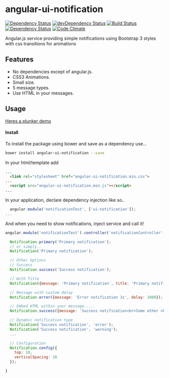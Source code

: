 angular-ui-notification
=======================

[![Dependency Status](https://david-dm.org/alexcrack/angular-ui-notification.png)](https://david-dm.org/alexcrack/angular-ui-notification)
[![devDependency Status](https://david-dm.org/alexcrack/angular-ui-notification/dev-status.png)](https://david-dm.org/alexcrack/angular-ui-notification#info=devDependencies)
[![Build Status](https://travis-ci.org/alexcrack/angular-ui-notification.svg?branch=master)](https://travis-ci.org/alexcrack/angular-ui-notification)
[![Dependency Status](https://www.versioneye.com/user/projects/54f96af44f3108e7800000e4/badge.svg?style=flat)](https://www.versioneye.com/user/projects/54f96af44f3108e7800000e4)
[![Code Climate](https://codeclimate.com/github/alexcrack/angular-ui-notification/badges/gpa.svg)](https://codeclimate.com/github/alexcrack/angular-ui-notification)

Angular.js service providing simple notifications using Bootstrap 3 styles with css transitions for animations

## Features
* No dependencies except of angular.js.
* CSS3 Animations.
* Small size.
* 5 message types.
* Use HTML in your messages.

## Usage
 [Heres a plunker demo](http://plnkr.co/edit/5Gk8UVvzUsjyof7Gxsua?p=preview)

#### Install

To install the package using bower and save as a dependency use...
```bash
bower install angular-ui-notification --save
```

In your html/template add
```html
...
  <link rel="stylesheet" href="angular-ui-notification.min.css">
...
  <script src="angular-ui-notification.min.js"></script>
...

```

In your application, declare dependency injection like so..

```javascript
  angular.module('notificationTest', ['ui-notification']);
...
```

And when you need to show notifications, inject service and call it!

```javascript
angular.module('notificationTest').controller('notificationController', function($scope, Notification) {

  Notification.primary('Primary notification');
  // or simply..
  Notification('Primary notification');

  // Other Options
  // Success
  Notification.success('Success notification');

  // With Title
  Notification({message: 'Primary notification', title: 'Primary notification'});

  // Message with custom delay
  Notification.error({message: 'Error notification 1s', delay: 1000});

  // Embed HTML within your message.....
  Notification.success({message: 'Success notification<br>Some other <b>content</b><br><a href="https://github.com/alexcrack/angular-ui-notification">This is a link</a><br><img src="https://angularjs.org/img/AngularJS-small.png">', title: 'Html content'});

  // Dynamic notification type
  Notification('Success notification', 'error');
  Notification('Success notification', 'warning');
  ...

  // Configuration
  Notification.config({
    top: 10,
    verticalSpacing: 10
  });

}
```
